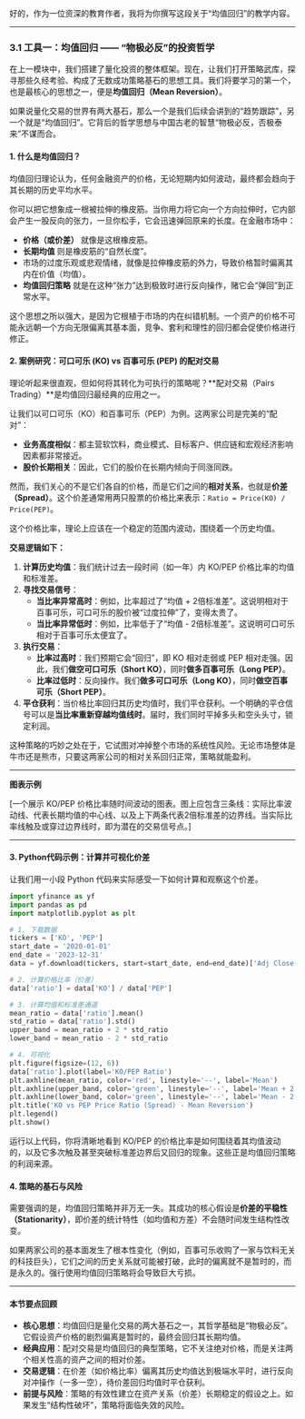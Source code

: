 好的，作为一位资深的教育作者，我将为你撰写这段关于“均值回归”的教学内容。

---

### 3.1 工具一：均值回归 —— “物极必反”的投资哲学

在上一模块中，我们搭建了量化投资的整体框架。现在，让我们打开策略武库，探寻那些久经考验、构成了无数成功策略基石的思想工具。我们将要学习的第一个，也是最核心的思想之一，便是**均值回归（Mean Reversion）**。

如果说量化交易的世界有两大基石，那么一个是我们后续会讲到的“趋势跟踪”，另一个就是“均值回归”。它背后的哲学思想与中国古老的智慧“物极必反，否极泰来”不谋而合。

#### 1. 什么是均值回归？

均值回归理论认为，任何金融资产的价格，无论短期内如何波动，最终都会趋向于其长期的历史平均水平。

你可以把它想象成一根被拉伸的橡皮筋。当你用力将它向一个方向拉伸时，它内部会产生一股反向的张力，一旦你松手，它会迅速弹回原来的长度。在金融市场中：

*   **价格（或价差）** 就像是这根橡皮筋。
*   **长期均值** 则是橡皮筋的“自然长度”。
*   市场的过度乐观或悲观情绪，就像是拉伸橡皮筋的外力，导致价格暂时偏离其内在价值（均值）。
*   **均值回归策略** 就是在这种“张力”达到极致时进行反向操作，赌它会“弹回”到正常水平。

这个思想之所以强大，是因为它根植于市场的内在纠错机制。一个资产的价格不可能永远朝一个方向无限偏离其基本面，竞争、套利和理性的回归都会促使价格进行修正。

#### 2. 案例研究：可口可乐 (KO) vs 百事可乐 (PEP) 的配对交易

理论听起来很直观，但如何将其转化为可执行的策略呢？**配对交易（Pairs Trading）**是均值回归最经典的应用之一。

让我们以可口可乐（KO）和百事可乐（PEP）为例。这两家公司是完美的“配对”：

*   **业务高度相似**：都主营软饮料，商业模式、目标客户、供应链和宏观经济影响因素都非常接近。
*   **股价长期相关**：因此，它们的股价在长期内倾向于同涨同跌。

然而，我们关心的不是它们各自的价格，而是它们之间的**相对关系**，也就是**价差（Spread）**。这个价差通常用两只股票的价格比来表示：`Ratio = Price(KO) / Price(PEP)`。

这个价格比率，理论上应该在一个稳定的范围内波动，围绕着一个历史均值。

**交易逻辑如下：**

1.  **计算历史均值**：我们统计过去一段时间（如一年）内 KO/PEP 价格比率的均值和标准差。
2.  **寻找交易信号**：
    *   **当比率异常高时**：例如，比率超过了“均值 + 2倍标准差”。这说明相对于百事可乐，可口可乐的股价被“过度拉伸”了，变得太贵了。
    *   **当比率异常低时**：例如，比率低于了“均值 - 2倍标准差”。这说明可口可乐相对于百事可乐太便宜了。
3.  **执行交易**：
    *   **比率过高时**：我们预期它会“回归”，即 KO 相对走弱或 PEP 相对走强。因此，我们**做空可口可乐（Short KO）**，同时**做多百事可乐（Long PEP）**。
    *   **比率过低时**：反向操作。我们**做多可口可乐（Long KO）**，同时**做空百事可乐（Short PEP）**。
4.  **平仓获利**：当价格比率回归其历史均值时，我们平仓获利。一个明确的平仓信号可以是**当比率重新穿越均值线时**。届时，我们同时平掉多头和空头头寸，锁定利润。

这种策略的巧妙之处在于，它试图对冲掉整个市场的系统性风险。无论市场整体是牛市还是熊市，只要这两家公司的相对关系回归正常，策略就能盈利。

***
**图表示例**

[一个展示 KO/PEP 价格比率随时间波动的图表。图上应包含三条线：实际比率波动线、代表长期均值的中心线、以及上下两条代表2倍标准差的边界线。当实际比率线触及或穿过边界线时，即为潜在的交易信号点。]

***

#### 3. Python代码示例：计算并可视化价差

让我们用一小段 Python 代码来实际感受一下如何计算和观察这个价差。

```python
import yfinance as yf
import pandas as pd
import matplotlib.pyplot as plt

# 1. 下载数据
tickers = ['KO', 'PEP']
start_date = '2020-01-01'
end_date = '2023-12-31'
data = yf.download(tickers, start=start_date, end=end_date)['Adj Close']

# 2. 计算价格比率（价差）
data['ratio'] = data['KO'] / data['PEP']

# 3. 计算均值和标准差通道
mean_ratio = data['ratio'].mean()
std_ratio = data['ratio'].std()
upper_band = mean_ratio + 2 * std_ratio
lower_band = mean_ratio - 2 * std_ratio

# 4. 可视化
plt.figure(figsize=(12, 6))
data['ratio'].plot(label='KO/PEP Ratio')
plt.axhline(mean_ratio, color='red', linestyle='--', label='Mean')
plt.axhline(upper_band, color='green', linestyle='--', label='Mean + 2 Std Dev')
plt.axhline(lower_band, color='green', linestyle='--', label='Mean - 2 Std Dev')
plt.title('KO vs PEP Price Ratio (Spread) - Mean Reversion')
plt.legend()
plt.show()
```
运行以上代码，你将清晰地看到 KO/PEP 的价格比率是如何围绕着其均值波动的，以及它多次触及甚至突破标准差边界后又回归的现象。这些正是均值回归策略的利润来源。

#### 4. 策略的基石与风险

需要强调的是，均值回归策略并非万无一失。其成功的核心假设是**价差的平稳性（Stationarity）**，即价差的统计特性（如均值和方差）不会随时间发生结构性改变。

如果两家公司的基本面发生了根本性变化（例如，百事可乐收购了一家与饮料无关的科技巨头），它们之间的历史关系就可能被打破，此时的偏离就不是暂时的，而是永久的。强行使用均值回归策略将会导致巨大亏损。

---

#### **本节要点回顾**

*   **核心思想**：均值回归是量化交易的两大基石之一，其哲学基础是“物极必反”。它假设资产价格的剧烈偏离是暂时的，最终会回归其长期均值。
*   **经典应用**：配对交易是均值回归的典型策略，它不关注绝对价格，而是关注两个相关性高的资产之间的相对价差。
*   **交易逻辑**：在价差（如价格比率）偏离其历史均值达到极端水平时，进行反向对冲操作（一多一空），待价差回归均值时平仓获利。
*   **前提与风险**：策略的有效性建立在资产关系（价差）长期稳定的假设之上。如果发生“结构性破坏”，策略将面临失效的风险。